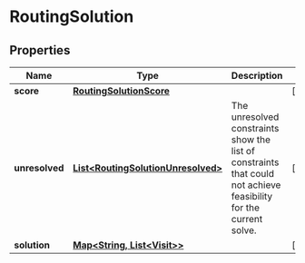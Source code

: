 # RoutingSolution

## Properties
Name | Type | Description | Notes
------------ | ------------- | ------------- | -------------
**score** | [**RoutingSolutionScore**](RoutingSolutionScore.md) |  |  [optional]
**unresolved** | [**List&lt;RoutingSolutionUnresolved&gt;**](RoutingSolutionUnresolved.md) | The unresolved constraints show the list of constraints that could not achieve feasibility for the current solve. |  [optional]
**solution** | [**Map&lt;String, List&lt;Visit&gt;&gt;**](List.md) |  |  [optional]
